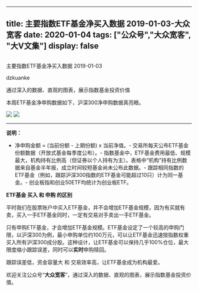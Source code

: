 
---
title:   主要指数ETF基金净买入数据 2019-01-03-大众宽客
date: 2020-01-04
tags: ["公众号","大众宽客", "大V文集"]
display: false
---


## 



主要指数ETF基金净买入数据 2019-01-03




dzkuanke




通过深入的数据、直观的图表，展示指数基金投资价值


本周ETF基金净申购数据如下，沪深300净申购数据真亮眼。



<img class="rich_pages js_insertlocalimg" data-ratio="1.2522727272727272" data-s="300,640" src="https://mmbiz.qpic.cn/mmbiz_png/PKw3FQPmhIhu0Sj39Cgl9gibNHnzMvPqZb0W83sg2BgtVI3ibe5bcPWiarGIviangU1hnozAE76E4d7ACzkjiaHHHwQ/640?wx_fmt=png" data-type="png" data-w="880" style=""/>

<img class="rich_pages js_insertlocalimg" data-s="300,640" src="https://mmbiz.qpic.cn/mmbiz_png/PKw3FQPmhIhu0Sj39Cgl9gibNHnzMvPqZicD7NslvMpibPc3mTPXT9FjS62riaWNsF8DD48ggiaGDvdicYysOySRmwlg/640?wx_fmt=png" data-type="png" style=""/>

****

**说明：**
- 净申购金额 = (当前份额 - 上期份额) x 当前净值。- 交易所每天公布ETF基金份额数据（开放式基金每季度公布）。- 指数基金中，ETF基金费用最低、规模最大，机构持有比例高（但证券以个人持有为主）。表格中“机构”持有比例数据来自基金半年报，成立时间较短基金尚未公布此数据。- 跟踪相同指数的ETF基金（例如，跟踪沪深300指数的ETF基金可能超过10只）计为同一基金。- 创业板指和创业50ETF均统计为创业板ETF。




**ETF基金 买入 和 申购 的区别**



平时我们在股票账户中买入ETF基金，并不会增加ETF基金规模，因为有买就有卖，买入一手ETF基金同时，一定有交易对手卖出一手ETF基金。



只有申购ETF基金，才会增加ETF基金规模。ETF基金设定了一个较高的申购门限，以沪深300为例，最小申购单位约100万元，可以让ETF基金迅速按指数权重买入所有沪深300成分股。这种设计，让ETF基金可以保持几乎100%仓位，最大限度缩小跟踪误差，同时可以**实时**申购赎回。



跟踪误差低，资金容量大&nbsp;和 交易效率高，让ETF基金成为机构最爱。





欢迎关注公众号“**大众宽客**”，通过深入的数据、直观的图表，展示指数基金投资价值。








